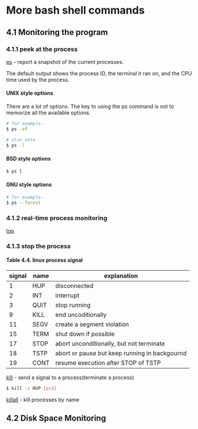 # More bash shell commands

## 4.1 Monitoring the program

### 4.1.1 peek at the process

[ps](https://man7.org/linux/man-pages/man1/ps.1.html) - report a snapshot of the current processes.

The default output shows the process ID, the terminal it ran on, and the CPU time used by the process.

#### UNIX style options

There are a lot of options.
The key to using the ps command is not to memorize all the available options.

```bash
# for example..
$ ps -ef

# also note
$ ps -l
```

#### BSD style options

```bash
$ ps l
```


#### GNU style options

```bash
# for example..
$ ps --forest
```


### 4.1.2 real-time process monitoring

[top](https://man7.org/linux/man-pages/man1/top.1.html)

### 4.1.3 stop the process

#### Table 4.4. linux process signal

| signal | name | explanation                                   |
|--------|------|-----------------------------------------------|
| 1      | HUP  | disconnected                                  |
| 2      | INT  | interrupt                                     |
| 3      | QUIT | stop running                                  |
| 9      | KILL | end uncoditionally                            |
| 11     | SEGV | create a segment violation                    |
| 15     | TERM | shut down if possible                         |
| 17     | STOP | abort unconditionally, but not terminate      |
| 18     | TSTP | abort or pause but keep running in backgournd |
| 19     | CONT | resume execution after STOP of TSTP           |

[kill](https://man7.org/linux/man-pages/man1/kill.1.html) - send a signal to a process(terminate a process)

```bash
$ kill -s HUP [pid]
```

[killall](https://man7.org/linux/man-pages/man1/killall.1.html) - kill processes by name


## 4.2 Disk Space Monitoring
